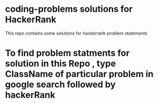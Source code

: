 # coding-problems solutions for HackerRank
This repo contains some solutions for hackerrank problem statements

# To find problem statments for solution in this Repo , type ClassName of particular problem in google search followed by hackerRank 
